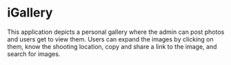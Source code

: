 # iGallery
This application depicts a personal gallery where the admin can post photos and users  get to view them. Users can expand the images by clicking on them, know the shooting location, copy and share a link to the image, and search for images.
